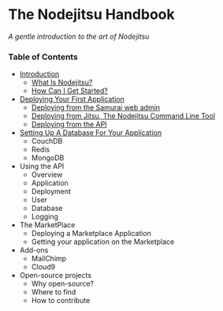 # The Nodejitsu Handbook

*A gentle introduction to the art of Nodejitsu*

### Table of Contents

- [Introduction](1_Introduction.md)
   - [What Is Nodejitsu?]()
   - [How Can I Get Started?]()
- [Deploying Your First Application](2_Deploying_Your_First_Application.md)
   - [Deploying from the Samurai web admin]()
   - [Deploying from Jitsu, The Nodejitsu Command Line Tool]()
   - [Deploying from the API]()
- [Setting Up A Database For Your Application](3_Setting_Up_A_Database_For_Your_Application.md)
    - CouchDB
    - Redis
    - MongoDB
- Using the API
    - Overview
    - Application
    - Deployment
    - User
    - Database
    - Logging
- The MarketPlace
   - Deploying a Marketplace Application
   - Getting your application on the Marketplace
- Add-ons
    - MailChimp
    - Cloud9
- Open-source projects
    - Why open-source?
    - Where to find
    - How to contribute

